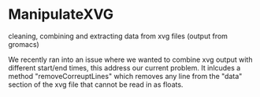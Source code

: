 # ManipulateXVG
cleaning, combining and extracting data from xvg files (output from gromacs)

We recently ran into an issue where we wanted to combine xvg output with different start/end times, this address our current problem. 
It inlcudes a method "removeCorreuptLines" which removes any line from the "data" section of the xvg file that cannot be read in as floats.

